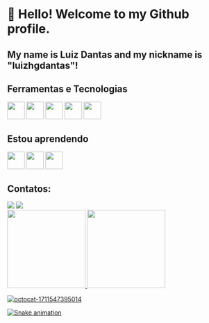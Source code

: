 # 👋 Hello! Welcome to my Github profile.
## My name is Luiz Dantas and my nickname is "luizhgdantas"!

## Ferramentas e Tecnologias
<div>
<img src="https://cdn.jsdelivr.net/gh/devicons/devicon@latest/icons/cplusplus/cplusplus-original.svg" width="40" height="40"/>
<img src="https://cdn.jsdelivr.net/gh/devicons/devicon@latest/icons/javascript/javascript-original.svg" width="40" height="40"/>
<img src="https://cdn.jsdelivr.net/gh/devicons/devicon@latest/icons/css3/css3-original.svg" width="40" height="40"/>
<img src="https://cdn.jsdelivr.net/gh/devicons/devicon@latest/icons/html5/html5-original.svg" width="40" height="40"/>
<img src="https://cdn.jsdelivr.net/gh/devicons/devicon@latest/icons/vscode/vscode-original.svg" width="40" height="40"/>
</div>

## Estou aprendendo

<img src="https://cdn.jsdelivr.net/gh/devicons/devicon@latest/icons/postgresql/postgresql-original.svg" width="40" height="40"/>
<img src="https://cdn.jsdelivr.net/gh/devicons/devicon@latest/icons/python/python-original.svg" width="40" height="40"/>
<img src="https://cdn.jsdelivr.net/gh/devicons/devicon@latest/icons/react/react-original.svg" width="40" height="40"/>

## Contatos:

<div>
<a href="https://www.instagram.com/luizhgdantas" target="_blank"><img loading="lazy" src="https://img.shields.io/badge/-Instagram-%23E4405F?style=for-the-badge&logo=instagram&logoColor=white" target="_blank"></a>
<a href="https://www.linkedin.com/in/luizhgdantas/" target="_blank"><img loading="lazy" src="https://img.shields.io/badge/-LinkedIn-%230077B5?style=for-the-badge&logo=linkedin&logoColor=white" target="_blank"></a>  
</div>

<div>
<a href="https://github.com/luizhgdantas">
<img loading="lazy" height="180em" src="https://github-readme-stats.vercel.app/api/top-langs/?luizhgdantas&layout=compact&langs_count=7&theme=dracula"/>
<img loading="lazy" height="180em" src="https://github-readme-stats.vercel.app/api?luizhgdantas&show_icons=true&theme=dracula&include_all_commits=true&count_private=true"/>
</div>

![octocat-1711547395014](https://github.com/luizhgdantas/luizhgdantas/assets/124115517/b90536c5-acbe-4b38-a039-9092a8623207)

![Snake animation](https://github.com/luizhgdantas/luizhgdantas/blob/output/github-contribution-grid-snake.svg)
